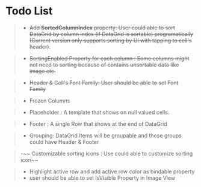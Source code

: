 # Todo List

>- ~~Add **SortedColumnIndex** property: User could able to sort DataGrid by column index (if DataGrid is sortable) programatically~~
   ~~(Current version only supports sorting by UI with tapping to cell's header)~~.

>- ~~SortingEnabled Property for each column : Some columns might not need to sorting because of contains unsortable data like image etc.~~

>- ~~Header & Cell's Font Family: User should be able to set Font Family~~

>- Frozen Columns

>- Placeholder : A template that shows on null valued cells.

>- Footer : A single Row that shows at the end of DataGrid

>- Grouping: DataGrid Items will be groupable and those groups could have Header & Footer

>-~~ Customizable sorting icons : Use could able to customize sorting icon~~

>- Highlight active row and add active row color as bindable property
>- user should be able to set IsVisible Property in Image View

